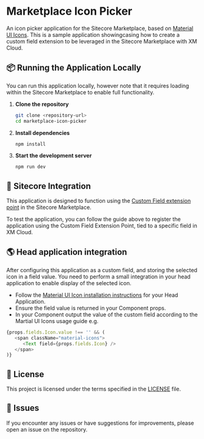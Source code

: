 # Marketplace Icon Picker

An icon picker application for the Sitecore Marketplace, based on [Material UI Icons](https://mui.com/material-ui/material-icons/). This is a sample application showingcasing how to create a custom field extension to be leveraged in the Sitecore Marketplace with XM Cloud.

## 📦 Running the Application Locally
You can run this application locally, however note that it requires loading within the Sitecore Marketplace to enable full functionality.

1. **Clone the repository**
   ```bash
   git clone <repository-url>
   cd marketplace-icon-picker
   ```

2. **Install dependencies**
   ```bash
   npm install
   ```

3. **Start the development server**
   ```bash
   npm run dev
   ```

## 🔗 Sitecore Integration

This application is designed to function using the [Custom Field extension point](https://doc.sitecore.com/mp/en/developers/marketplace/page-builder-custom-fields.html) in the Sitecore Marketplace.

To test the application, you can follow the guide above to register the application using the Custom Field Extension Point, tied to a specific field in XM Cloud.

## 🌎 Head application integration
After configuring this application as a custom field, and storing the selected icon in a field value. You need to perform a small integration in your head application to enable display of the selected icon.

- Follow the [Material UI Icon installation instructions](https://mui.com/material-ui/getting-started/installation/) for your Head Application.
- Ensure the field value is returned in your Component props.
- In your Component output the value of the custom field according to the Martial UI Icons usage guide e.g.

```ts
{props.fields.Icon.value !== '' && (
   <span className="material-icons">
      <Text field={props.fields.Icon} />
   </span>
)}
```

## 📝 License

This project is licensed under the terms specified in the [LICENSE](LICENSE) file.

## 🐛 Issues

If you encounter any issues or have suggestions for improvements, please open an issue on the repository.
